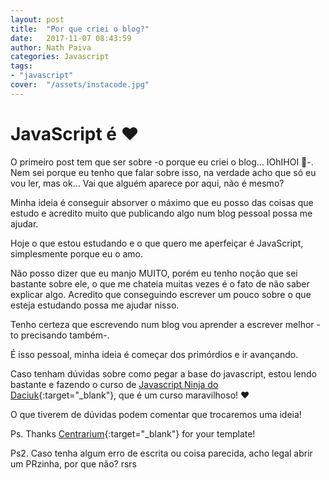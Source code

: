 ```yaml
---
layout: post
title:  "Por que criei o blog?"
date:   2017-11-07 08:43:59
author: Nath Paiva
categories: Javascript
tags:
- "javascript"
cover:  "/assets/instacode.jpg"
---
```


# JavaScript é ❤️

O primeiro post tem que ser sobre -o porque eu criei o blog... IOhIHOI 🐽-. Nem sei porque eu tenho que falar sobre isso, na verdade acho que só eu vou ler, mas ok... Vai que alguém aparece por aqui, não é mesmo?

Minha ideia é conseguir absorver o máximo que eu posso das coisas que estudo e acredito muito que publicando algo num blog pessoal possa me ajudar.

Hoje o que estou estudando e o que quero me aperfeiçar é JavaScript, simplesmente porque eu o amo.

Não posso dizer que eu manjo MUITO, porém eu tenho noção que sei bastante sobre ele, o que me chateia muitas vezes é o fato de não saber explicar algo. Acredito que conseguindo escrever um pouco sobre o que esteja estudando possa me ajudar nisso.

Tenho certeza que escrevendo num blog vou aprender a escrever melhor -to precisando também-.

É isso pessoal, minha ideia é começar dos primórdios e ir avançando.

Caso tenham dúvidas sobre como pegar a base do javascript, estou lendo bastante e fazendo o curso de [Javascript Ninja do Daciuk](https://www.udemy.com/curso-javascript-ninja "Curso de Javascript Ninja do Daciuk"){:target="_blank"}, que é um curso maravilhoso! ❤️

O que tiverem de dúvidas podem comentar que trocaremos uma ideia!

Ps. Thanks [Centrarium](http://themes.jekyllrc.org/centrarium/ "Link para o template utilizado no blog"){:target="_blank"} for your template!

Ps2. Caso tenha algum erro de escrita ou coisa parecida, acho legal abrir um PRzinha, por que não? rsrs
